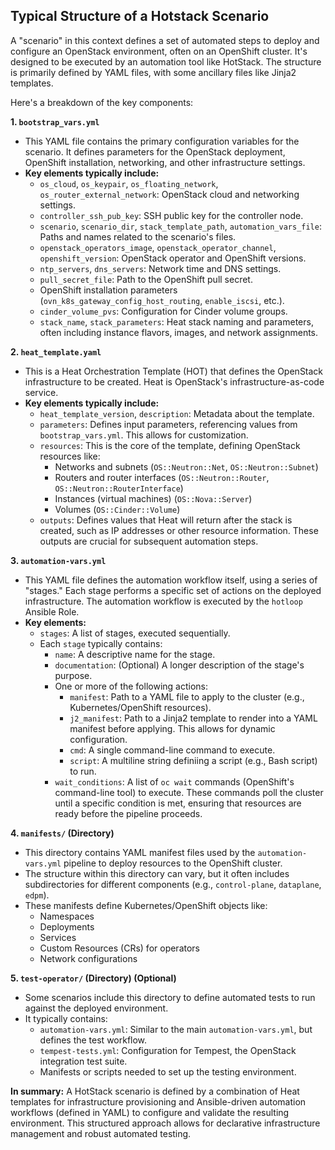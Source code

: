<!-- An AI Assistent was used to write this document -->
## Typical Structure of a Hotstack Scenario

A "scenario" in this context defines a set of automated steps to deploy and configure an OpenStack environment, often on an OpenShift cluster.  It's designed to be executed by an automation tool like HotStack. The structure is primarily defined by YAML files, with some ancillary files like Jinja2 templates.

Here's a breakdown of the key components:

**1. `bootstrap_vars.yml`**

* This YAML file contains the primary configuration variables for the scenario. It defines parameters for the OpenStack deployment, OpenShift installation, networking, and other infrastructure settings.
* **Key elements typically include:**
    * `os_cloud`, `os_keypair`, `os_floating_network`, `os_router_external_network`:  OpenStack cloud and networking settings.
    * `controller_ssh_pub_key`:  SSH public key for the controller node.
    * `scenario`, `scenario_dir`, `stack_template_path`, `automation_vars_file`: Paths and names related to the scenario's files.
    * `openstack_operators_image`, `openstack_operator_channel`, `openshift_version`:  OpenStack operator and OpenShift versions.
    * `ntp_servers`, `dns_servers`:  Network time and DNS settings.
    * `pull_secret_file`:  Path to the OpenShift pull secret.
    * OpenShift installation parameters (`ovn_k8s_gateway_config_host_routing`, `enable_iscsi`, etc.).
    * `cinder_volume_pvs`:  Configuration for Cinder volume groups.
    * `stack_name`, `stack_parameters`:  Heat stack naming and parameters, often including instance flavors, images, and network assignments.

**2. `heat_template.yaml`**

* This is a Heat Orchestration Template (HOT) that defines the OpenStack infrastructure to be created.  Heat is OpenStack's infrastructure-as-code service.
* **Key elements typically include:**
    * `heat_template_version`, `description`:  Metadata about the template.
    * `parameters`:  Defines input parameters, referencing values from `bootstrap_vars.yml`.  This allows for customization.
    * `resources`:  This is the core of the template, defining OpenStack resources like:
        * Networks and subnets (`OS::Neutron::Net`, `OS::Neutron::Subnet`)
        * Routers and router interfaces (`OS::Neutron::Router`, `OS::Neutron::RouterInterface`)
        * Instances (virtual machines) (`OS::Nova::Server`)
        * Volumes (`OS::Cinder::Volume`)
    * `outputs`:  Defines values that Heat will return after the stack is created, such as IP addresses or other resource information.  These outputs are crucial for subsequent automation steps.

**3. `automation-vars.yml`**

* This YAML file defines the automation workflow itself, using a series of "stages." Each stage performs a specific set of actions on the deployed infrastructure. The automation workflow is executed by the `hotloop` Ansible Role.
* **Key elements:**
    * `stages`:  A list of stages, executed sequentially.
    * Each `stage` typically contains:
        * `name`:  A descriptive name for the stage.
        * `documentation`: (Optional) A longer description of the stage's purpose.
        * One or more of the following actions:
            * `manifest`:  Path to a YAML file to apply to the cluster (e.g., Kubernetes/OpenShift resources).
            * `j2_manifest`:  Path to a Jinja2 template to render into a YAML manifest before applying.  This allows for dynamic configuration.
            * `cmd`:  A single command-line command to execute.
            * `script`:  A multiline string definiing a script (e.g., Bash script) to run.
        * `wait_conditions`:  A list of `oc wait` commands (OpenShift's command-line tool) to execute.  These commands poll the cluster until a specific condition is met, ensuring that resources are ready before the pipeline proceeds.

**4.  `manifests/` (Directory)**

* This directory contains YAML manifest files used by the `automation-vars.yml` pipeline to deploy resources to the OpenShift cluster.
* The structure within this directory can vary, but it often includes subdirectories for different components (e.g., `control-plane`, `dataplane`, `edpm`).
* These manifests define Kubernetes/OpenShift objects like:
    * Namespaces
    * Deployments
    * Services
    * Custom Resources (CRs) for operators
    * Network configurations

**5. `test-operator/` (Directory) (Optional)**

* Some scenarios include this directory to define automated tests to run against the deployed environment.
* It typically contains:
    * `automation-vars.yml`:  Similar to the main `automation-vars.yml`, but defines the test workflow.
    * `tempest-tests.yml`:  Configuration for Tempest, the OpenStack integration test suite.
    * Manifests or scripts needed to set up the testing environment.

**In summary:** A HotStack scenario is defined by a combination of Heat templates for infrastructure provisioning and Ansible-driven automation workflows (defined in YAML) to configure and validate the resulting environment. This structured approach allows for declarative infrastructure management and robust automated testing.